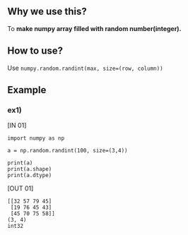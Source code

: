 ## Why we use this?
To **make numpy array filled with random number(integer).**

## How to use?
Use ``` numpy.random.randint(max, size=(row, column)) ```

## Example
### ex1)
[IN 01]
```
import numpy as np

a = np.random.randint(100, size=(3,4))

print(a)
print(a.shape)
print(a.dtype)
```
[OUT 01]
```
[[32 57 79 45]
 [19 76 45 43]
 [45 70 75 58]]
(3, 4)
int32
```
